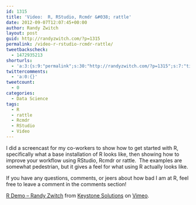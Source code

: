 ```yaml
---
id: 1315
title: 'Video:  R, RStudio, Rcmdr &#038; rattle'
date: 2012-09-07T12:07:45+00:00
author: Randy Zwitch
layout: post
guid: http://randyzwitch.com/?p=1315
permalink: /video-r-rstudio-rcmdr-rattle/
tweetbackscheck:
  - 1472935213
shorturls:
  - 'a:3:{s:9:"permalink";s:30:"http://randyzwitch.com/?p=1315";s:7:"tinyurl";s:26:"http://tinyurl.com/95lsqbl";s:4:"isgd";s:19:"http://is.gd/34JPjq";}'
twittercomments:
  - 'a:0:{}'
tweetcount:
  - 0
categories:
  - Data Science
tags:
  - R
  - rattle
  - Rcmdr
  - RStudio
  - Video
---
```

I did a screencast for my co-workers to show how to get started with R, specifically what a base installation of R looks like, then showing how to improve your workflow using RStudio, Rcmdr or rattle.  The examples are somewhat pedestrian, but it gives a feel for what using R actually looks like.

If you have any questions, comments, or jeers about how bad I am at R, feel free to leave a comment in the comments section!
  


[R Demo &#8211; Randy Zwitch](http://vimeo.com/48599583) from [Keystone Solutions](http://vimeo.com/user13204299) on [Vimeo](http://vimeo.com).